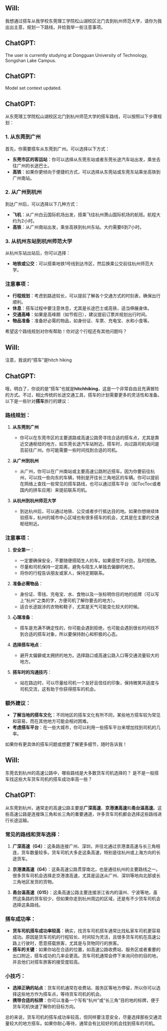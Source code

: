 ## Will:

 我想通过搭车从我学校东莞理工学院松山湖校区北门去到杭州师范大学，请你为我出出主意，规划一下路线，并给我举一些注意事项。

## ChatGPT:

 The user is currently studying at Dongguan University of Technology, Songshan Lake Campus.

## ChatGPT:

 Model set context updated.

## ChatGPT:

 从东莞理工学院松山湖校区北门到杭州师范大学的搭车路线，可以按照以下步骤规划：

### 1. **从东莞到广州**
首先，你需要搭车从东莞到广州。可以选择以下方式：
- **东莞市区的客运站**：你可以选择从东莞东站或者东莞长途汽车站出发，乘坐去往广州的长途巴士。
- **高铁**：如果你更倾向于便捷的方式，可以选择从东莞站或东莞东站乘坐高铁到广州南站。

### 2. **从广州到杭州**
到达广州后，可以选择以下几种方式：
- **飞机**：从广州白云国际机场出发，搭乘飞往杭州萧山国际机场的航班。航程大约为2小时。
- **高铁**：从广州南站出发，乘坐高铁到杭州东站。大约需要6到7小时。

### 3. **从杭州东站到杭州师范大学**
从杭州东站出站后，你可以选择：
- **地铁或公交**：可以搭乘地铁1号线到达市区，然后换乘公交前往杭州师范大学。

### 注意事项：
- **行程规划**：考虑到路途较长，可以提前了解各个交通方式的时刻表，确保出行顺利。
- **休息**：搭车过程中要注意休息，尤其是长途巴士或高铁，适当伸展身体。
- **交通高峰**：如果是高峰期（如节假日），建议提前订票并规划出行时间。
- **物品准备**：准备好必需的物品，如身份证、车票、充电宝、水和小食等。

希望这个路线规划对你有帮助！你对这个行程还有其他问题吗？

## Will:

 注意，我说的“搭车”是hitch hiking

## ChatGPT:

 哦，明白了，你说的是“搭车”也就是**hitchhiking**，这是一个非常自由且充满冒险的方式。不过，相比传统的长途交通工具，搭车的计划需要更多的灵活性和准备。以下是一些针对**搭车**旅行的建议：

### 路线规划：
1. **从东莞到广州**
   - 你可以在东莞市区的主要道路或高速公路旁寻找合适的搭车点，尤其是靠近交通枢纽的地方，如东莞长途汽车站附近。搭车时，向过路司机询问是否前往广州。你可能需要一些时间找到合适的司机。
   
2. **从广州到杭州**
   - 从广州，你可以在广州南站或主要高速公路附近搭车。因为你要前往杭州，可以找一些向东的车辆，特别是开往长三角地区的车辆。你可以提前在网络上查找一些常见的搭车路线，也可以通过搭车平台（如TocToc或者国内的拼车应用）来提前联系司机。
   
3. **从杭州到杭州师范大学**
   - 到达杭州后，可以通过地铁、公交或者步行抵达目的地。如果你想继续体验搭车，杭州的城市中心区域也有很多搭车的机会，尤其是在主要的交通枢纽附近。

### 注意事项：
1. **安全第一**：
   - 一定要确保安全，不要随便搭陌生人的车。如果感觉不对劲，及时拒绝。
   - 尽量和司机保持一定距离，避免与陌生人单独去偏僻的地方。
   - 将你的行程告诉朋友或家人，保持定期联系。

2. **准备必需物品**：
   - 身份证、零钱、充电宝、水、食物以及一张标明你目的地的纸牌（可以写上“杭州”之类的字，方便司机了解你要去的地方）。
   - 适合长途跋涉的衣物和鞋子，尤其是天气可能变化较大的时候。

3. **心理准备**：
   - 搭车是充满不确定性的，你可能会遇到拒绝，也可能会遇到很长时间找不到合适的搭车对象，所以要保持耐心和积极的心态。
   
4. **选择搭车地点**：
   - 避开太偏僻或太拥挤的地方。选择路口或高速公路入口等交通流量较大的地方。

5. **搭车时的沟通技巧**：
   - 站在路边时，可以尽量给司机一个友好且信任的印象，保持微笑并适度与司机交流，这有助于你获得搭车的机会。

### 额外建议：
- **了解当地的搭车文化**：不同地区的搭车文化有所不同，某些地方搭车较为常见和容易，而在其他地方可能会相对困难。
- **考虑搭车平台**：在一些大城市，你可以利用一些搭车平台来增加找到司机的几率。

如果你有更具体的搭车问题或想要了解更多细节，随时告诉我！

## Will:

 东莞去到杭州的高速公路中，哪些路线是大多数货车司机选择的？  是不是一般搭车找这些大车货车司机的搭车成功率高一些？

## ChatGPT:

 从东莞到杭州，通常走的高速公路主要是**广深高速**、**京港澳高速**和**甬台温高速**。这些高速公路是连接珠三角和长三角的重要通道，许多货车司机都会选择这些路线进行长途运输。

### 常见的路线和货车选择：
1. **广深高速（G4）**：这条路连接广州、深圳，并往北通过京港澳高速与长三角相连，货车数量较多。货车司机大多走这条高速，特别是往杭州或上海方向的长途货车。
   
2. **京港澳高速（G4）**：这条高速公路贯穿南北，也是通往杭州的主要路线之一。很多货车司机会选择走京港澳高速，尤其是运送从广州、深圳等地向北部或长三角地区发货的货物。

3. **甬台温高速（G15）**：这条高速公路主要连接浙江省内的温州、宁波等地，虽然这条路的货车较少，但如果你走到杭州周边的区域，还是有不少货车司机会选择这条路线。

### 搭车成功率：
- **货车司机搭车成功率较高**：确实，找货车司机搭车通常比找私家车司机更容易成功。原因是货车司机的行程较长、时间较为灵活，且很多货车司机在高速公路上行驶时，愿意搭载旅客，尤其是与货物同行的旅客。
- **搭车的关键**：如果你站在合适的位置，如高速公路收费站、服务区或者重要的出口附近，搭车成功的几率会更高。货车司机通常会停下来询问你的目的地，并且他们对搭车旅客的接受度较高。

### 小技巧：
- **选择正确的站点**：货车司机通常在收费站、服务区等地方停留，所以你可以选择这些地方作为搭车点，等待货车司机的机会。
- **携带合适的标牌**：你可以准备一个写有“杭州”或“长三角”目的地的标牌，便于货车司机快速了解你的目标方向。

总的来说，货车司机的搭车成功率较高，但同样要注意安全，尽量选择那些交通流量较大的地方搭车。如果你耐心等待，通常会有比较好的机会找到搭车的司机。

